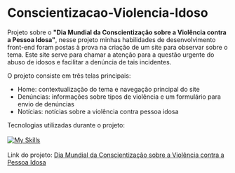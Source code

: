 <h1> Conscientizacao-Violencia-Idoso </h1>
<p>Projeto sobre o <b>"Dia Mundial da Conscientização sobre a Violência contra a Pessoa Idosa"</b>, nesse projeto minhas habilidades de desenvolvimento front-end foram postas à prova na criação de um site para observar sobre o tema. Este site serve para chamar a atenção para a questão urgente do abuso de idosos e facilitar a denúncia de tais incidentes.</p>

O projeto consiste em três telas principais:
<ul>
  <li> Home: contextualização do tema e navegação principal do site </li>
  <li> Denúncias: informações sobre tipos de violência e um formulário para envio de denúncias </li>
  <li> Notícias: notícias sobre a violência contra pessoa idosa </li>
</ul>

Tecnologias utilizadas durante o projeto:<br><br>
[![My Skills](https://skillicons.dev/icons?i=js,jquery,html,css,bootstrap)](https://skillicons.dev)
<br><br>
Link do projeto: <a href="https://diadoidoso.netlify.app/index.html">Dia Mundial da Conscientização sobre a Violência contra a Pessoa Idosa</a>
